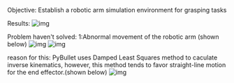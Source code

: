 Objective: Establish a robotic arm simulation environment for grasping tasks

Results:
![img](https://github.com/DK-feng/Franka_grasp/tree/main/GIF_folder/result.gif)

Problem haven't solved:
  1:Abnormal movement of the robotic arm (shown below)
  ![img]("https://github.com/DK-feng/Franka_grasp/GIF_folder/poor_inverse_kinematics.gif")
  ![img]("https://github.com/DK-feng/Franka_grasp/GIF_folder/error_movement.gif")

  reason for this: PyBullet uses Damped Least Squares method to caculate inverse kinematics, however, this method tends to favor straight-line motion for the end effector.(shown below)
  ![img]("https://github.com/DK-feng/Franka_grasp/GIF_folder/straight_line_move.gif")
     
    

